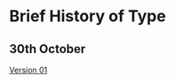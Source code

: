 # Brief History of Type

30th October
---------------------------
[Version 01](https://aoifemclaughlin.github.io/brief-history-of-type/history-list.html) 

